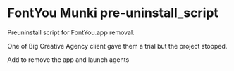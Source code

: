 # FontYou Munki pre-uninstall_script

Preuninstall script for FontYou.app removal.

One of Big Creative Agency client gave them a trial but the project stopped.

Add to remove the app and launch agents

